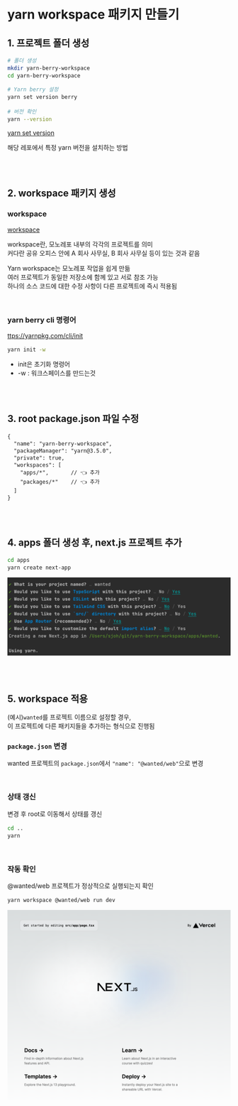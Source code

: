# yarn workspace 패키지 만들기

## 1. 프로젝트 폴더 생성

```bash
# 폴더 생성
mkdir yarn-berry-workspace
cd yarn-berry-workspace
```

```bash
# Yarn berry 설정
yarn set version berry

# 버전 확인 
yarn --version
```

[yarn set version](https://yarnpkg.com/cli/set/version)  

해당 레포에서 특정 yarn 버전을 설치하는 방법  

<br><br>

## 2. workspace 패키지 생성

### workspace

[workspace](https://yarnpkg.com/features/workspaces/#gatsby-focus-wrapper)

workspace란, 모노레포 내부의 각각의 프로젝트를 의미  
커다란 공유 오피스 안에 A 회사 사무실, B 회사 사무실 등이 있는 것과 같음

Yarn workspace는 모노레포 작업을 쉽게 만듦  
여러 프로젝트가 동일한 저장소에 함께 있고 서로 참조 가능  
하나의 소스 코드에 대한 수정 사항이 다른 프로젝트에 즉시 적용됨

<br>

### yarn berry cli 명령어

[ttps://yarnpkg.com/cli/init](https://yarnpkg.com/cli/init)

```bash
yarn init -w
```

* init은 초기화 명령어
* -w : 워크스페이스를 만드는것

<br><br>

## 3. root package.json 파일 수정

```
{
  "name": "yarn-berry-workspace",
  "packageManager": "yarn@3.5.0",
  "private": true,
  "workspaces": [
    "apps/*",       // 👈 추가
    "packages/*"    // 👈 추가
  ]
}
```

<br><br>

## 4. apps 폴더 생성 후, next.js 프로젝트 추가

```bash
cd apps
yarn create next-app
```

![](../Images/yarnberry_nextjs.png)

<br><br>

## 5. workspace 적용

(예시)`wanted`를 프로젝트 이름으로 설정할 경우,  
이 프로젝트에 다른 패키지들을 추가하는 형식으로 진행됨 

### `package.json` 변경 

wanted 프로젝트의 `package.json`에서 `"name": "@wanted/web"`으로 변경

<br>

### 상태 갱신

변경 후 root로 이동해서 상태를 갱신

```bash
cd ..
yarn
```

<br>

### 작동 확인 

@wanted/web 프로젝트가 정상적으로 실행되는지 확인

```bash
yarn workspace @wanted/web run dev
```

![](../Images/yarnberry_rundev.png)
